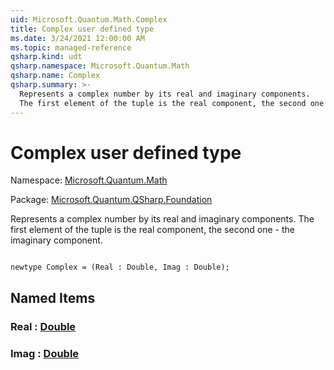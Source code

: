 ```yaml
---
uid: Microsoft.Quantum.Math.Complex
title: Complex user defined type
ms.date: 3/24/2021 12:00:00 AM
ms.topic: managed-reference
qsharp.kind: udt
qsharp.namespace: Microsoft.Quantum.Math
qsharp.name: Complex
qsharp.summary: >-
  Represents a complex number by its real and imaginary components.
  The first element of the tuple is the real component, the second one - the imaginary component.
---
```


# Complex user defined type

Namespace: [Microsoft.Quantum.Math](xref:Microsoft.Quantum.Math)

Package: [Microsoft.Quantum.QSharp.Foundation](https://nuget.org/packages/Microsoft.Quantum.QSharp.Foundation)


Represents a complex number by its real and imaginary components.The first element of the tuple is the real component, the second one - the imaginary component.

```qsharp

newtype Complex = (Real : Double, Imag : Double);
```



## Named Items

### Real : [Double](xref:microsoft.quantum.lang-ref.double)


### Imag : [Double](xref:microsoft.quantum.lang-ref.double)

